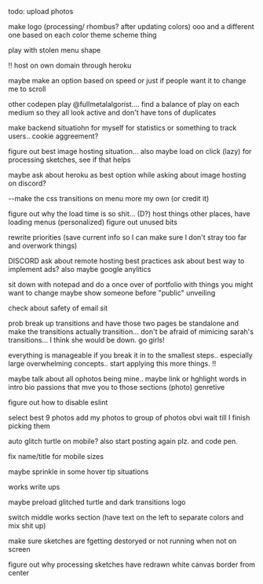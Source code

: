 todo:
upload photos

make logo (processing/ rhombus? after updating colors) ooo and a different one based on each color theme scheme thing 

play with stolen menu shape

!! host on own domain through heroku

maybe make an option based on speed or just if people want it to change me to scroll

other codepen play @fullmetalalgorist....
find a balance of play on each medium so they all look active and don't have tons of duplicates

make backend situatiohn for myself for statistics or something to track users.. cookie aggreement?

figure  out best image hosting situation...
also maybe load on click (lazy) for processing sketches, see if that  helps

maybe ask about heroku as best option while asking about image hosting on discord?

--make the css transitions on menu more my own (or credit it)

figure out why the load time is so shit... (D?) host things other places, have loading menus (personalized)
figure out unused bits

rewrite  priorities (save current info so I can make sure I don't stray too far and overwork things)

DISCORD
ask about remote hosting best practices
ask about best way to implement ads?
also maybe google anylitics

sit down with notepad and do a once over of portfolio with things you might want to change maybe show someone before "public" unveiling

check about safety of email sit

prob break up transitions and have those two pages be standalone and make the transitions actually transition... don't be afraid of mimicing sarah's transitions... I think she would be down.  go girls!


everything is manageable if you break it in to the smallest steps.. especially large overwhelming concepts.. start applying this more things. !!

maybe talk about all ophotos being mine.. maybe link or hghlight words in intro bio passions that mve you to those sections (photo) genretive

figure out how to disable eslint 

select best 9 photos
add my photos to group of photos obvi wait till I finish picking them 

 auto glitch turtle on mobile?  also start posting again plz. and code pen.

 fix name/title for mobile sizes

 maybe sprinkle in some hover tip situations

 works write ups

 maybe preload glitched turtle and dark transitions logo

 switch middle works section (have text on the left to separate colors and mix shit up)

 make sure sketches are fgetting destoryed or not running when not  on screen

 figure out why processing sketches have redrawn white canvas border  from center